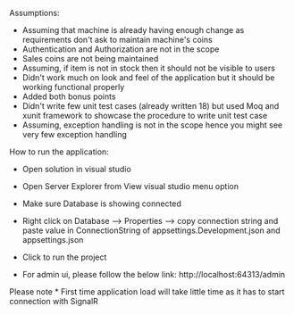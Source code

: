 ﻿Assumptions:

- Assuming that machine is already having enough change as requirements don't ask to maintain machine's coins
- Authentication and Authorization are not in the scope
- Sales coins are not being maintained 
- Assuming, if item is not in stock then it should not be visible to users
- Didn't work much on look and feel of the application but it should be working functional properly
- Added both bonus points
- Didn't write few unit test cases (already written 18) but used Moq and xunit framework to showcase the procedure to write unit test case
- Assuming, exception handling is not in the scope hence you might see very few exception handling 



How to run the application:
- Open solution in visual studio 
- Open Server Explorer from View visual studio menu option 
- Make sure Database is showing connected
- Right click on Database  --> Properties --> copy connection string and paste value in ConnectionString of appsettings.Development.json and appsettings.json

- Click to run the project

- For admin ui, please follow the below link:
http://localhost:64313/admin

Please note * First time application load will take little time as it has to start connection with SignalR